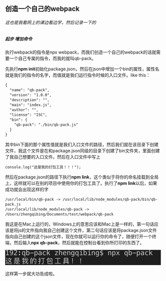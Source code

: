 ## 创造一个自己的webpack

###### 这也是我看网上的课边看边学，然后记录一下的

##### 起步 增加命令

执行webpack的指令是npx webpack，而我们创造一个自己的webpack的话就需要一个自己专属的指令，而我的就叫qb-pack。

先执行**npm init**初始化package.json，然后在json中增加一个bin的属性，属性名就是我们的指令的名字，而值就是我们运行指令时候的入口文件。like this：

```
{
  "name": "qb-pack",
  "version": "1.0.0",
  "description": "",
  "main": "index.js",
  "author": "",
  "license": "ISC",
  "bin": {
    "qb-pack": "./bin/qb-pack.js"
  }
}

```

其中bin下面的那个属性值就是我们入口文件的路径，然后我们就在该目录下创建文件，我这个文件是在和package.json同级的目录下创建了bin文件夹，里面创建了我自己想要的入口文件。然后在入口文件中写上
```
console.log("这是我的打包工具！！！");
```

然后在package.json的路径下执行**npm link**，这个类似于将你的命名挂载到全局上，这样就可以在别的项目中使用你的打包工具了。执行了**npm link**以后，如果成功就会出现这样的字
```
/usr/local/bin/qb-pack -> /usr/local/lib/node_modules/qb-pack/bin/qb-pack.js
/usr/local/lib/node_modules/qb-pack -> /Users/zhengqibing/Documents/test/webpack/qb-pack

```
我这是在Mac上运行的，Windows上的意思应该和Mac上是一样的，第一句话应该是将js的文件指向我自己创建这个文件，第二句话应该是将package.json文件指向自己创建的这个json文件，现在你就可以运行你的命令了，随便打开一个终端，然后输入**npx qb-pack**，然后就能在控制台看到你所打印的东西了。

![image](result.jpg)

这样第一步就大功告成啦。